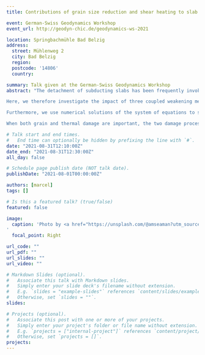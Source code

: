 ```yaml
---
title: Contributions of grain size reduction and shear heating to slab detachment

event: German-Swiss Geodynamics Workshop 
event_url: http://geodyn-chic.de/geodynamics-ws-2021

location: Springbachmühle Bad Belzig
address:
  street: Mühlenweg 2
  city: Bad Belzig
  region: 
  postcode: '14806'
  country: 

summary: Talk given at the German-Swiss Geodynamics Workshop
abstract: "The detachment of subducting slabs has been frequently invoked to explain different phenomenasuchasmagmatism,rapidexhumationofmetamorphicrocks,topographicupliftand the occurence of intermediate-depth earthquakes. Despite its potential importance for all these phenomena,theslabdetachmentprocessisstillincompletelyunderstood,inparticularinrelation to ductile weakening mechanisms.

Here, we therefore investigate the impact of three coupled weakening mechanisms on the viscous detachment of a stalled lithospheric slab: structural weakening due to necking, material weakening due to grain size reduction (using a two-phase grain damage model) and thermal weakening due to shear heating. We consider a combined flow law of dislocation and diffusion creep. To understand and quantify the coupling of these three nonlinear weakening processes, we derive a mathematical model, which consists of three coupled nonlinear ordinary differential equations describing the evolution of slab thickness, grain size and temperature. Using dimensional analysis, we determine the dimensionless parameters which control the relative importance of the three weakening processes and the two creep mechanisms. We derive several analytical solutions for end-member scenarios that predict the detachment time, that is the duration of slab detachment until slab thickness becomes zero.

Furthermore, we use numerical solutions of the system of equations to systematically explore theparameterspacewithaMonteCarloapproach.Comparisontotheanalyticalpredictionshows that they are capable of predicting slab detachment times, even for scenarios where all three weakening and both creep mechanisms are important. At worst, the deviation of the analytical predictions from the numerical results amounts to 50 %.

When both grain and thermal damage are important, the two damage processes generate a positive feedback loop resulting in the fastest detachment times. For Earth -like conditions, we find that the onset of slab detachment is controlled by grain damage and that during later stages of slab detachment thermal weakening becomes increasingly important and can become the dominating weakening process. We therefore argue that both grain and thermal damage are important for slab detachment and that both damage processes could also be important for lithosphere necking during continental rifting leading to break-up and ocean formation."

# Talk start and end times.
#   End time can optionally be hidden by prefixing the line with `#`.
date: "2021-08-31T12:10:00Z"
date_end: "2021-08-31T12:30:00Z"
all_day: false

# Schedule page publish date (NOT talk date).
publishDate: "2021-08-01T00:00:00Z"

authors: [marcel]
tags: []

# Is this a featured talk? (true/false)
featured: false

image:
  caption: 'Photo by <a href="https://unsplash.com/@amseaman?utm_source=unsplash&utm_medium=referral&utm_content=creditCopyText">Andrew Seaman</a> on <a href="https://unsplash.com/s/photos/seminar?utm_source=unsplash&utm_medium=referral&utm_content=creditCopyText">Unsplash</a>
'
  focal_point: Right

url_code: ""
url_pdf: ""
url_slides: ""
url_video: ""

# Markdown Slides (optional).
#   Associate this talk with Markdown slides.
#   Simply enter your slide deck's filename without extension.
#   E.g. `slides = "example-slides"` references `content/slides/example-slides.md`.
#   Otherwise, set `slides = ""`.
slides:

# Projects (optional).
#   Associate this post with one or more of your projects.
#   Simply enter your project's folder or file name without extension.
#   E.g. `projects = ["internal-project"]` references `content/project/deep-learning/index.md`.
#   Otherwise, set `projects = []`.
projects:
---
```

